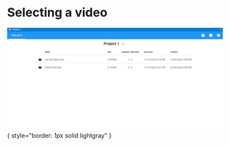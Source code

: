 # Selecting a video

![select-video](../images/select-video.webp){ style="border: 1px solid lightgray" }
